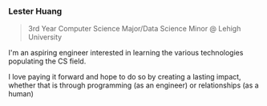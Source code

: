 ### Lester Huang
> 3rd Year Computer Science Major/Data Science Minor @ Lehigh University

I'm an aspiring engineer interested in learning the various technologies populating the CS field.

I love paying it forward and hope to do so by creating a lasting impact, whether that is through programming (as an engineer) or relationships (as a human)

<!---
L23de/L23de is a ✨ special ✨ repository because its `README.md` (this file) appears on your GitHub profile.
You can click the Preview link to take a look at your changes.
--->
